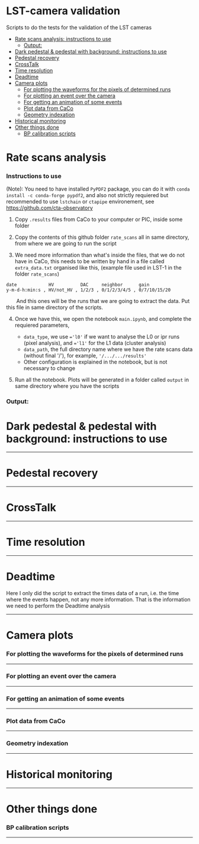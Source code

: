 # LST-camera validation
Scripts to do the tests for the validation of the LST cameras


- [Rate scans analysis: instructions to use](#rate-scans-analysis--instructions-to-use)
  * [Output:](#output-)
- [Dark pedestal & pedestal with background: instructions to use](#dark-pedestal---pedestal-with-background--instructions-to-use)
- [Pedestal recovery](#pedestal-recovery)
- [CrossTalk](#crosstalk)
- [Time resolution](#time-resolution)
- [Deadtime](#deadtime)
- [Camera plots](#camera-plots)
    + [For plotting the waveforms for the pixels of determined runs](#for-plotting-the-waveforms-for-the-pixels-of-determined-runs)
    + [For plotting an event over the camera](#for-plotting-an-event-over-the-camera)
    + [For getting an animation of some events](#for-getting-an-animation-of-some-events)
    + [Plot data from CaCo](#plot-data-from-caco)
    + [Geometry indexation](#geometry-indexation)
- [Historical monitoring](#historical-monitoring)
- [Other things done](#other-things-done)
    + [BP calibration scripts](#bp-calibration-scripts)

# Rate scans analysis 
### Instructions to use

(Note): You need to have installed `PyPDF2` package, you can do it with `conda install -c conda-forge pypdf2`, and also not strictly requiered but recommended to use `lstchain` or `ctapipe` environement, see https://github.com/cta-observatory


 1. Copy `.results` files from CaCo to your computer or PIC, inside some folder

2. Copy the contents of this github folder `rate_scans` all in same directory, from where we are going to run the script

3. We need more information than what's inside the files, that we do not have in CaCo, this needs to be written by hand in a file called `extra_data.txt` organised like this, (example file used in LST-1 in the folder `rate_scans`)

```
date            HV          DAC     neighbor      gain
y-m-d-h:min:s , HV/not_HV , 1/2/3 , 0/1/2/3/4/5 , 0/7/10/15/20
```
&nbsp;&nbsp;&nbsp;&nbsp;&nbsp;&nbsp; And this ones will be the runs that we are going to extract the data. Put this file in same directory of the scripts.

4. Once we have this, we open the notebook `main.ipynb`, and complete the requiered parameters,
    - `data_type`, we use `='l0'` if we want to analyse the L0 or ipr runs (pixel analysis), and `='l1'` for the L1 data (cluster analysis)
    - `data_path`, the full directory name where we have the rate scans data (without final '/'), for example, `'/.../.../results'`
    - Other configuration is explained in the notebook, but is not necessary to change

5. Run all the notebook. Plots will be generated in a folder called `output` in same directory where you have the scripts

### Output:

# Dark pedestal & pedestal with background: instructions to use

---

# Pedestal recovery

---

# CrossTalk

---

# Time resolution

---


# Deadtime
Here I only did the script to extract the times data of a run, i.e. the time where the events happen, not any more information. That is the information we need to perform the Deadtime analysis

---


# Camera plots

### For plotting the waveforms for the pixels of determined runs
---
### For plotting an event over the camera
---
### For getting an animation of some events
---
### Plot data from CaCo
---
### Geometry indexation

---

# Historical monitoring

---

# Other things done


### BP calibration scripts
---

